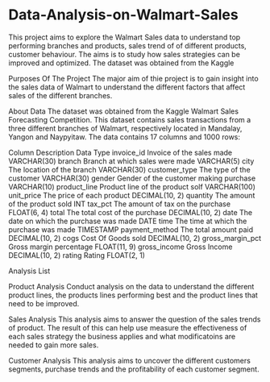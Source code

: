 # Data-Analysis-on-Walmart-Sales
This project aims to explore the Walmart Sales data to understand top performing branches and products, sales trend of of different products, customer behaviour. The aims is to study how sales strategies can be improved and optimized. The dataset was obtained from the Kaggle

Purposes Of The Project
The major aim of thie project is to gain insight into the sales data of Walmart to understand the different factors that affect sales of the different branches.

About Data
The dataset was obtained from the Kaggle Walmart Sales Forecasting Competition. This dataset contains sales transactions from a three different branches of Walmart, respectively located in Mandalay, Yangon and Naypyitaw. The data contains 17 columns and 1000 rows:

Column	               Description	                               Data Type
invoice_id	           Invoice of the sales made	                 VARCHAR(30)
branch	               Branch at which sales were made	           VARCHAR(5)
city	                 The location of the branch	                 VARCHAR(30)
customer_type	         The type of the customer	                   VARCHAR(30)
gender	               Gender of the customer making purchase	     VARCHAR(10)
product_line	         Product line of the product solf	           VARCHAR(100)
unit_price	           The price of each product	                 DECIMAL(10, 2)
quantity	             The amount of the product sold	             INT
tax_pct	               The amount of tax on the purchase	         FLOAT(6, 4)
total	                 The total cost of the purchase	             DECIMAL(10, 2)
date	                 The date on which the purchase was made	   DATE
time	                 The time at which the purchase was made	   TIMESTAMP
payment_method	       The total amount paid	                     DECIMAL(10, 2)
cogs	                 Cost Of Goods sold	                         DECIMAL(10, 2)
gross_margin_pct       Gross margin percentage	                   FLOAT(11, 9)
gross_income	         Gross Income	                               DECIMAL(10, 2)
rating	               Rating	                                     FLOAT(2, 1)


Analysis List

Product Analysis
Conduct analysis on the data to understand the different product lines, the products lines performing best and the product lines that need to be improved.

Sales Analysis
This analysis aims to answer the question of the sales trends of product. The result of this can help use measure the effectiveness of each sales strategy the business applies and what modificatoins are needed to gain more sales.

Customer Analysis
This analysis aims to uncover the different customers segments, purchase trends and the profitability of each customer segment.

